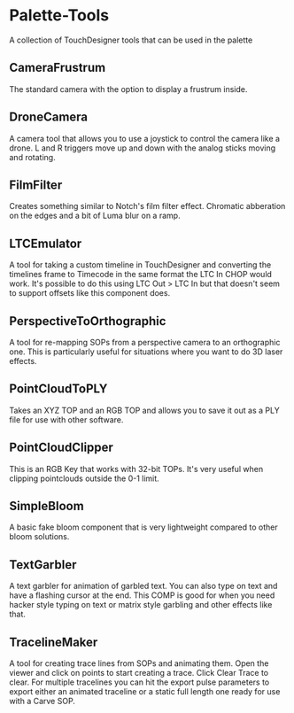 # Palette-Tools
A collection of TouchDesigner tools that can be used in the palette

## CameraFrustrum
The standard camera with the option to display a frustrum inside.

## DroneCamera
A camera tool that allows you to use a joystick to control the camera like a drone. L and R triggers move up and down with the analog sticks moving and rotating.

## FilmFilter
Creates something similar to Notch's film filter effect. Chromatic abberation on the edges and a bit of Luma blur on a ramp.

## LTCEmulator
A tool for taking a custom timeline in TouchDesigner and converting the timelines frame to Timecode in the same format the LTC In CHOP would work.
It's possible to do this using LTC Out > LTC In but that doesn't seem to support offsets like this component does.

## PerspectiveToOrthographic
A tool for re-mapping SOPs from a perspective camera to an orthographic one. This is particularly useful for situations where you want to do 3D laser effects.

## PointCloudToPLY
Takes an XYZ TOP and an RGB TOP and allows you to save it out as a PLY file for use with other software.

## PointCloudClipper
This is an RGB Key that works with 32-bit TOPs. It's very useful when clipping pointclouds outside the 0-1 limit.

## SimpleBloom
A basic fake bloom component that is very lightweight compared to other bloom solutions.

## TextGarbler
A text garbler for animation of garbled text. You can also type on text and have a flashing cursor at the end. This COMP is good for when you need hacker style typing on text or matrix style garbling and other effects like that.

## TracelineMaker
A tool for creating trace lines from SOPs and animating them. Open the viewer and click on points to start creating a trace. Click Clear Trace to clear. 
For multiple tracelines you can hit the export pulse parameters to export either an animated traceline or a static full length one ready for use with a Carve SOP.